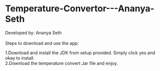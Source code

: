 # Temperature-Convertor---Ananya-Seth
Developed by: Ananya Seth <br><br>
Steps to download and use the app:

1.Download and install the JDK from setup provided. Simply click yes and okay to install.<br>
2.Download the temperature convert Jar file and enjoy.
